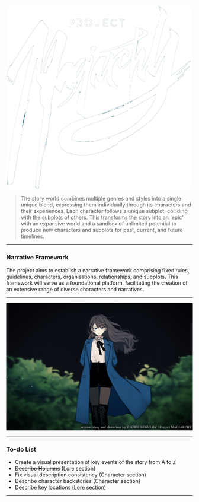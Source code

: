 
![The Duchy map](img/project-logo_small.png)


> The story world combines multiple genres and styles into a single unique blend, expressing them individually through its characters and their experiences. Each character follows a unique subplot, colliding with the subplots of others. This transforms the story into an 'epic' with an expansive world and a sandbox of unlimited potential to produce new characters and subplots for past, current, and future timelines.

---

### Narrative Framework
The project aims to establish a narrative framework comprising fixed rules, guidelines, characters, organisations, relationships, and subplots. This framework will serve as a foundational platform, facilitating the creation of an extensive range of diverse characters and narratives.

---

![Lynleit concept 2](img/gallery/char-lynleit-2_fixed.png)

---

### To-do List
- Create a visual presentation of key events of the story from A to Z
- ~~Describe Holumns~~ (Lore section)
- ~~Fix visual description consistency~~ (Character section)
- Describe character backstories (Character section)
- Describe key locations (Lore section)

---



